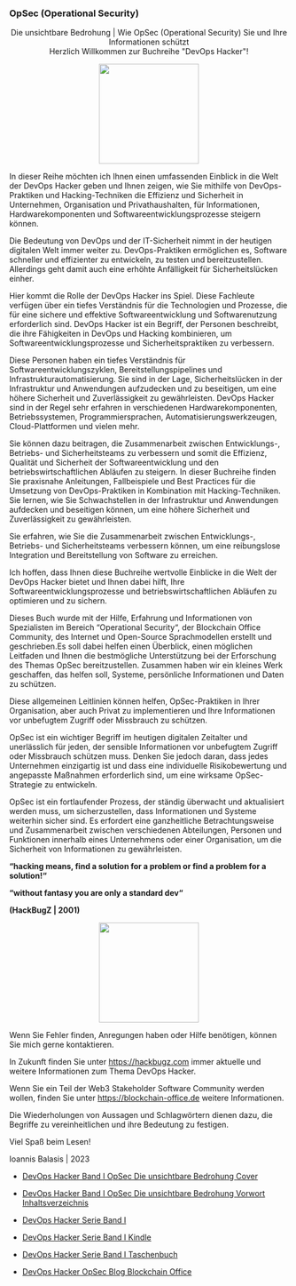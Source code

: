 <p align="center">
<h3><b>OpSec (Operational Security)</b></h3>
</p>
<p align="center">
Die unsichtbare Bedrohung | Wie OpSec (Operational Security) Sie und Ihre Informationen schützt 
<br>
Herzlich Willkommen zur Buchreihe "DevOps Hacker"!
</p>

<p align="center">
  <img src="https://blockchain-office.de/assets/img/github/OpSec_DevOps_Hacker.png" width="180px">
</p>

In dieser Reihe möchten ich Ihnen einen umfassenden Einblick in die Welt der DevOps Hacker
geben und Ihnen zeigen, wie Sie mithilfe von DevOps-Praktiken und Hacking-Techniken die
Effizienz und Sicherheit in Unternehmen, Organisation und Privathaushalten, für
Informationen, Hardwarekomponenten und Softwareentwicklungsprozesse steigern können.

Die Bedeutung von DevOps und der IT-Sicherheit nimmt in der heutigen digitalen Welt immer
weiter zu. DevOps-Praktiken ermöglichen es, Software schneller und effizienter zu entwickeln, zu
testen und bereitzustellen. Allerdings geht damit auch eine erhöhte Anfälligkeit für
Sicherheitslücken einher.

Hier kommt die Rolle der DevOps Hacker ins Spiel. Diese Fachleute verfügen über ein tiefes
Verständnis für die Technologien und Prozesse, die für eine sichere und effektive
Softwareentwicklung und Softwarenutzung erforderlich sind.
DevOps Hacker ist ein Begriff, der Personen beschreibt, die ihre Fähigkeiten in DevOps und
Hacking kombinieren, um Softwareentwicklungsprozesse und Sicherheitspraktiken zu verbessern.

Diese Personen haben ein tiefes Verständnis für Softwareentwicklungszyklen,
Bereitstellungspipelines und Infrastrukturautomatisierung.
Sie sind in der Lage, Sicherheitslücken in der Infrastruktur und Anwendungen aufzudecken und zu
beseitigen, um eine höhere Sicherheit und Zuverlässigkeit zu gewährleisten.
DevOps Hacker sind in der Regel sehr erfahren in verschiedenen Hardwarekomponenten,
Betriebssystemen, Programmiersprachen, Automatisierungswerkzeugen, Cloud-Plattformen
und vielen mehr.

Sie können dazu beitragen, die Zusammenarbeit zwischen Entwicklungs-, Betriebs- und
Sicherheitsteams zu verbessern und somit die Effizienz, Qualität und Sicherheit der
Softwareentwicklung und den betriebswirtschaftlichen Abläufen zu steigern.
In dieser Buchreihe finden Sie praxisnahe Anleitungen, Fallbeispiele und Best Practices für die
Umsetzung von DevOps-Praktiken in Kombination mit Hacking-Techniken. Sie lernen, wie Sie
Schwachstellen in der Infrastruktur und Anwendungen aufdecken und beseitigen können, um
eine höhere Sicherheit und Zuverlässigkeit zu gewährleisten.

Sie erfahren, wie Sie die Zusammenarbeit zwischen Entwicklungs-, Betriebs- und Sicherheitsteams
verbessern können, um eine reibungslose Integration und Bereitstellung von Software zu
erreichen.

Ich hoffen, dass Ihnen diese Buchreihe wertvolle Einblicke in die Welt der DevOps Hacker bietet
und Ihnen dabei hilft, Ihre Softwareentwicklungsprozesse und betriebswirtschaftlichen Abläufen zu
optimieren und zu sichern.

Dieses Buch wurde mit der Hilfe, Erfahrung und Informationen von Spezialisten im Bereich
“Operational Security“, der Blockchain Office Community, des Internet und Open-Source
Sprachmodellen erstellt und geschrieben.Es soll dabei helfen einen Überblick, einen möglichen Leitfaden und Ihnen die bestmögliche
Unterstützung bei der Erforschung des Themas OpSec bereitzustellen.
Zusammen haben wir ein kleines Werk geschaffen, das helfen soll, Systeme, persönliche
Informationen und Daten zu schützen.

Diese allgemeinen Leitlinien können helfen, OpSec-Praktiken in Ihrer Organisation, aber auch
Privat zu implementieren und Ihre Informationen vor unbefugtem Zugriff oder Missbrauch zu
schützen.

OpSec ist ein wichtiger Begriff im heutigen digitalen Zeitalter und unerlässlich für jeden, der
sensible Informationen vor unbefugtem Zugriff oder Missbrauch schützen muss.
Denken Sie jedoch daran, dass jedes Unternehmen einzigartig ist und dass eine individuelle
Risikobewertung und angepasste Maßnahmen erforderlich sind, um eine wirksame OpSec-
Strategie zu entwickeln.

OpSec ist ein fortlaufender Prozess, der ständig überwacht und aktualisiert werden muss, um
sicherzustellen, dass Informationen und Systeme weiterhin sicher sind.
Es erfordert eine ganzheitliche Betrachtungsweise und Zusammenarbeit zwischen verschiedenen
Abteilungen, Personen und Funktionen innerhalb eines Unternehmens oder einer Organisation, um
die Sicherheit von Informationen zu gewährleisten.

<b>
“hacking means, find a solution for a problem or find a problem for a solution!“

“without fantasy you are only a standard dev“

(HackBugZ | 2001)
</b>

<p align="center">
  <img src="https://blockchain-office.de/assets/img/github/z4o_TUX.png" width="180px">
</p>

Wenn Sie Fehler finden, Anregungen haben oder Hilfe benötigen, können Sie mich gerne
kontaktieren.

In Zukunft finden Sie unter https://hackbugz.com immer aktuelle und weitere Informationen zum
Thema DevOps Hacker.

Wenn Sie ein Teil der Web3 Stakeholder Software Community werden wollen, finden Sie unter
https://blockchain-office.de weitere Informationen.

Die Wiederholungen von Aussagen und Schlagwörtern dienen dazu, die Begriffe zu
vereinheitlichen und ihre Bedeutung zu festigen.

Viel Spaß beim Lesen!

Ioannis Balasis | 2023

- <a href="https://blockchain-office.de/Downloads/DevOpsHacker/DevOps-Hacker-Band-I-OpSec-Die-unsichtbare-Bedrohung-Cover.pdf" title="DevOps Hacker Band I OpSec Die unsichtbare Bedrohung Cover" target="_blank">DevOps Hacker Band I OpSec Die unsichtbare Bedrohung Cover</a>

- <a href="https://blockchain-office.de/Downloads/DevOpsHacker/DevOps-Hacker-Band-I-OpSec-Die-unsichtbare-Bedrohung-Vorwort-Inhaltsverzeichnis.pdf" title="DevOps Hacker Band I OpSec Die unsichtbare Bedrohung Vorwort Inhaltsverzeichnis" target="_blank">DevOps Hacker Band I OpSec Die unsichtbare Bedrohung Vorwort Inhaltsverzeichnis</a>

- <a href="https://www.amazon.de/dp/B0BYPYB785?binding=paperback&qid=1679141499&sr=8-3&ref=dbs_dp_rwt_sb_pc_tukn" title="DevOps Hacker Serie Band I" target="_blank">DevOps Hacker Serie Band I</a>

- <a href="https://www.amazon.de/Die-unsichtbare-Bedrohung-Operational-Informationen-ebook/dp/B0BYPGLRHK/ref=sr_1_3?__mk_de_DE=%C3%85M%C3%85%C5%BD%C3%95%C3%91&crid=1VFOGRDF978A8&keywords=devops+hacker&qid=1679141499&sprefix=devops+hacker%2Caps%2C91&sr=8-3" title="DevOps Hacker Serie Band I Kindle" target="_blank">DevOps Hacker Serie Band I Kindle</a>

- <a href="https://www.amazon.de/Die-unsichtbare-Bedrohung-Operations-Informationen/dp/B0BYR894FP/ref=tmm_pap_swatch_0?_encoding=UTF8&qid=1679141499&sr=8-3" title="DevOps Hacker Serie Band I Taschenbuch" target="_blank">DevOps Hacker Serie Band I Taschenbuch</a>

- <a href="https://blockchain-office.de/blog/blog_devops_hacker_opsec.php" title="DevOps Hacker OpSec Blog Blockchain Office" target="_blank">DevOps Hacker OpSec Blog Blockchain Office</a>

